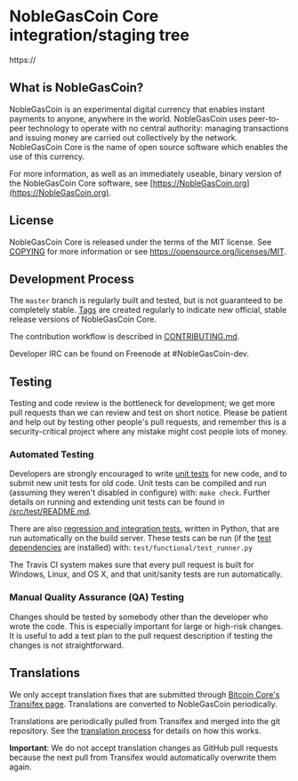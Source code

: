 NobleGasCoin Core integration/staging tree
=====================================

https://<WEBSITE WORK IN PROGRESS>

What is NobleGasCoin?
----------------

NobleGasCoin is an experimental digital currency that enables instant payments to
anyone, anywhere in the world. NobleGasCoin uses peer-to-peer technology to operate
with no central authority: managing transactions and issuing money are carried
out collectively by the network. NobleGasCoin Core is the name of open source
software which enables the use of this currency.

For more information, as well as an immediately useable, binary version of
the NobleGasCoin Core software, see [https://NobleGasCoin.org](https://NobleGasCoin.org).

License
-------

NobleGasCoin Core is released under the terms of the MIT license. See [COPYING](COPYING) for more
information or see https://opensource.org/licenses/MIT.

Development Process
-------------------

The `master` branch is regularly built and tested, but is not guaranteed to be
completely stable. [Tags](https://github.com/NobleGasCoin/NobleGasCoin/tags) are created
regularly to indicate new official, stable release versions of NobleGasCoin Core.

The contribution workflow is described in [CONTRIBUTING.md](CONTRIBUTING.md).

Developer IRC can be found on Freenode at #NobleGasCoin-dev.

Testing
-------

Testing and code review is the bottleneck for development; we get more pull
requests than we can review and test on short notice. Please be patient and help out by testing
other people's pull requests, and remember this is a security-critical project where any mistake might cost people
lots of money.

### Automated Testing

Developers are strongly encouraged to write [unit tests](src/test/README.md) for new code, and to
submit new unit tests for old code. Unit tests can be compiled and run
(assuming they weren't disabled in configure) with: `make check`. Further details on running
and extending unit tests can be found in [/src/test/README.md](/src/test/README.md).

There are also [regression and integration tests](/test), written
in Python, that are run automatically on the build server.
These tests can be run (if the [test dependencies](/test) are installed) with: `test/functional/test_runner.py`

The Travis CI system makes sure that every pull request is built for Windows, Linux, and OS X, and that unit/sanity tests are run automatically.

### Manual Quality Assurance (QA) Testing

Changes should be tested by somebody other than the developer who wrote the
code. This is especially important for large or high-risk changes. It is useful
to add a test plan to the pull request description if testing the changes is
not straightforward.

Translations
------------

We only accept translation fixes that are submitted through [Bitcoin Core's Transifex page](https://www.transifex.com/projects/p/bitcoin/).
Translations are converted to NobleGasCoin periodically.

Translations are periodically pulled from Transifex and merged into the git repository. See the
[translation process](doc/translation_process.md) for details on how this works.

**Important**: We do not accept translation changes as GitHub pull requests because the next
pull from Transifex would automatically overwrite them again.

